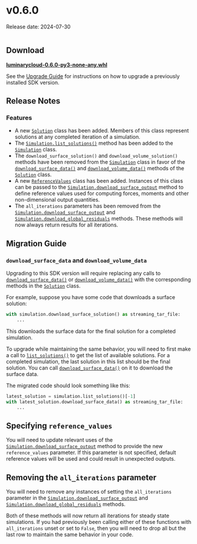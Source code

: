 # v0.6.0

Release date: 2024-07-30

```{include} ../early-access.md
```

## Download

**[luminarycloud-0.6.0-py3-none-any.whl](https://storage.googleapis.com/luminarycloud-learning/sample-projects/lc-sdk/api-files/luminarycloud-0.6.0-py3-none-any.whl)**

See the [Upgrade Guide](./index.md#upgrade-guide) for instructions on how to upgrade a previously
installed SDK version.

## Release Notes

### Features

- A new [`Solution`](#luminarycloud.solution.Solution) class has been added.
Members of this class represent solutions at any completed iteration of a simulation.
- The [`Simulation.list_solutions()`](#luminarycloud.simulation.Simulation.list_solutions)
method has been added to the [`Simulation`](#luminarycloud.simulation.Simulation)
class.
- The `download_surface_solution()` and `download_volume_solution()` methods
have been removed from the [`Simulation`](#luminarycloud.simulation.Simulation)
class in favor of the [`download_surface_data()`](#luminarycloud.solution.Solution.download_surface_data)
and [`download_volume_data()`](#luminarycloud.solution.Solution.download_volume_data)
methods of the [`Solution`](#luminarycloud.solution.Solution) class.
- A new [`ReferenceValues`](#luminarycloud.reference_values.ReferenceValues)
class has been added. Instances of this class can be passed to the
[`Simulation.download_surface_output`](#luminarycloud.simulation.Simulation.download_surface_output)
method to define reference values used for computing forces, moments and other
non-dimensional output quantities.
- The `all_iterations` parameters has been removed from the
[`Simulation.download_surface_output`](#luminarycloud.simulation.Simulation.download_surface_output)
and [`Simulation.download_global_residuals`](#luminarycloud.simulation.Simulation.download_global_residuals)
methods. These methods will now always return results for all iterations.

## Migration Guide

### `download_surface_data` and `download_volume_data`

Upgrading to this SDK version will require replacing any calls to
[`download_surface_data()`](#luminarycloud.solution.Solution.download_surface_data)
or [`download_volume_data()`](#luminarycloud.solution.Solution.download_volume_data)
with the corresponding methods in the [`Solution`](#luminarycloud.solution.Solution)
class.

For example, suppose you have some code that downloads a surface solution:
```python
with simulation.download_surface_solution() as streaming_tar_file:
    ...
```
This downloads the surface data for the final solution for a completed
simulation.

To upgrade while maintaining the same behavior, you will need to first make a
call to [`list_solutions()`](#luminarycloud.simulation.Simulation.list_solutions)
to get the list of available solutions. For a completed simulation, the last
solution in this list should be the final solution. You can call
[`download_surface_data()`](#luminarycloud.solution.Solution.download_surface_data)
on it to download the surface data.

The migrated code should look something like this:
```python
latest_solution = simulation.list_solutions()[-1]
with latest_solution.download_surface_data() as streaming_tar_file:
    ...
```

## Specifying `reference_values`

You will need to update relevant uses of the
[`Simulation.download_surface_output`](#luminarycloud.simulation.Simulation.download_surface_output)
method to provide the new `reference_values` parameter. If this parameter is
not specified, default reference values will be used and could result in
unexpected outputs.

## Removing the `all_iterations` parameter

You will need to remove any instances of setting the `all_iterations` parameter in the
[`Simulation.download_surface_output`](#luminarycloud.simulation.Simulation.download_surface_output)
and [`Simulation.download_global_residuals`](#luminarycloud.simulation.Simulation.download_global_residuals)
methods.

Both of these methods will now return all iterations for steady state simulations.
If you had previously been calling either of these functions with `all_iterations`
unset or set to `False`, then you will need to drop all but the last row to
maintain the same behavior in your code.
